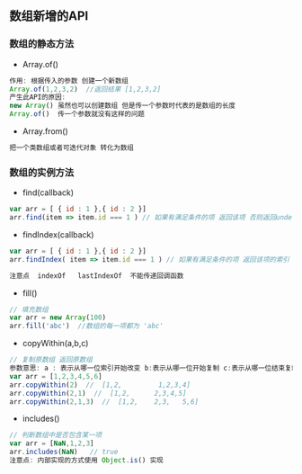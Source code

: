 ## 数组新增的API

### 数组的静态方法
- Array.of()
```js
作用: 根据传入的参数 创建一个新数组 
Array.of(1,2,3,2)  //返回结果 [1,2,3,2]
产生此API的原因:  
new Array() 虽然也可以创建数组 但是传一个参数时代表的是数组的长度 
Array.of()  传一个参数就没有这样的问题
```

- Array.from()
```js
把一个类数组或者可迭代对象 转化为数组
```


### 数组的实例方法

- find(callback)
```js
var arr = [ { id : 1 },{ id : 2 }]
arr.find(item => item.id === 1 ) // 如果有满足条件的项 返回该项 否则返回undefined
```

- findIndex(callback)
```js
var arr = [ { id : 1 },{ id : 2 }]
arr.findIndex( item => item.id === 1 ) // 如果有满足条件的项 返回该项的索引 否则返回 -1

注意点  indexOf   lastIndexOf  不能传递回调函数  
```
- fill()
```js
// 填充数组
var arr = new Array(100)
arr.fill('abc')  //数组的每一项都为 'abc' 
```

- copyWithin(a,b,c)
```js
// 复制原数组 返回原数组
参数意思: a : 表示从哪一位索引开始改变 b:表示从哪一位开始复制 c:表示从哪一位结束复制
var arr = [1,2,3,4,5,6]
arr.copyWithin(2)  //  [1,2,         1,2,3,4]
arr.copyWithin(2,1)  //  [1,2,      2,3,4,5]
arr.copyWithin(2,1,3)  //  [1,2,    2,3,   5,6]
```

- includes()
```js
// 判断数组中是否包含某一项 
var arr = [NaN,1,2,3]
arr.includes(NaN)   // true 
注意点: 内部实现的方式使用 Object.is() 实现
```
